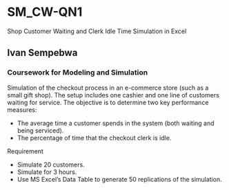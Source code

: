 # SM_CW-QN1
Shop Customer Waiting and Clerk Idle Time Simulation in Excel

## Ivan Sempebwa
### Coursework for Modeling and Simulation

Simulation of the checkout process in an e-commerce store (such as a small gift shop). 
The setup includes one cashier and one line of customers waiting for service. The objective is to determine two key performance measures:
- The average time a customer spends in the system (both waiting and being serviced).
- The percentage of time that the checkout clerk is idle.

Requirement
- Simulate 20 customers.
- Simulate for 3 hours.
- Use MS Excel’s Data Table to generate 50 replications of the simulation.
